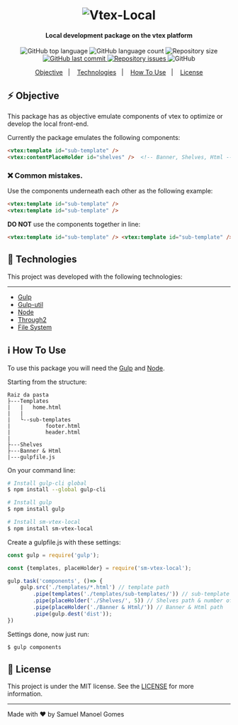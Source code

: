 <h1 align="center">
    <img alt="Vtex-Local" src="https://i.imgur.com/7M4hws6.jpg" />
</h1>
<h4 align="center">
  Local development package on the vtex platform
</h4>
<p align="center">
  <img alt="GitHub top language" src="https://img.shields.io/github/languages/top/samuelmanoel/sm-vtex-local.svg">
    <img alt="GitHub language count" src="https://img.shields.io/github/languages/count/samuelmanoel/sm-vtex-local.svg">
<img alt="Repository size" src="https://img.shields.io/github/repo-size/samuelmanoel/sm-vtex-local.svg">
<a href="https://github.com/samuelmanoel/sm-vtex-local/commits/master">
    <img alt="GitHub last commit" src="https://img.shields.io/github/last-commit/samuelmanoel/sm-vtex-local.svg">
  </a>
<a href="https://github.com/samuelmanoel/sm-vtex-local/issues">
    <img alt="Repository issues" src="https://img.shields.io/github/issues/samuelmanoel/sm-vtex-local.svg">
  </a>
  <img alt="GitHub" src="https://img.shields.io/github/license/samuelmanoel/sm-vtex-local.svg">
</p>

<p align="center">
  <a href="#zap-objective">Objective</a>&nbsp;&nbsp;&nbsp;|&nbsp;&nbsp;&nbsp;
  <a href="#rocket-technologies">Technologies</a>&nbsp;&nbsp;&nbsp;|&nbsp;&nbsp;&nbsp;
  <a href="#information_source-how-to-use">How To Use</a>&nbsp;&nbsp;&nbsp;|&nbsp;&nbsp;&nbsp;
  <a href="#memo-license">License</a>
</p>

## :zap: Objective

This package has as objective emulate components of vtex to optimize or develop the local front-end.

Currently the package emulates the following components:

```html
<vtex:template id="sub-template" />
<vtex:contentPlaceHolder id="shelves" />  <!-- Banner, Shelves, Html -->

```

### :x: Common mistakes.

Use the components underneath each other as the following example:
<br>

```html
<vtex:template id="sub-template" /> 
<vtex:template id="sub-template" /> 
```

**DO NOT** use the components together in line:
<br>

```html
<vtex:template id="sub-template" /> <vtex:template id="sub-template" />
```

## :rocket: Technologies

This project was developed with the following technologies:

---

-  [Gulp](https://gulpjs.com/)
-  [Gulp-util](https://www.npmjs.com/package/gulp-util)
-  [Node](https://nodejs.org/en/)
-  [Through2](https://www.npmjs.com/package/through2)
-  [File System](https://nodejs.org/api/fs.html)


## :information_source: How To Use


To use this package you will need the [Gulp](https://gulpjs.com/) and [Node](https://nodejs.org/en/).

Starting from the structure:
```
Raiz da pasta
├---Templates
|   |   home.html
|   |
|   └--sub-templates
|           footer.html
|           header.html
| 
├---Shelves
├---Banner & Html
|---gulpfile.js
```

On your command line:

```bash
# Install gulp-cli global
$ npm install --global gulp-cli

# Install gulp 
$ npm install gulp

# Install sm-vtex-local 
$ npm install sm-vtex-local
```
Create a gulpfile.js with these settings:

```js
const gulp = require('gulp');

const {templates, placeHolder} = require('sm-vtex-local');

gulp.task('components', ()=> {
    gulp.src('./templates/*.html') // template path
        .pipe(templates('./templates/sub-templates/')) // sub-template path
        .pipe(placeHolder('./Shelves/', 5)) // Shelves path & number of items on the shelf
        .pipe(placeHolder('./Banner & Html/')) // Banner & Html path
        .pipe(gulp.dest('dist')); 
})
```

Settings done, now just run:

```bash
$ gulp components
```

## :memo: License

This project is under the MIT license. See the [LICENSE](https://github.com/SamuelManoel/sm-vtex-local/blob/master/LICENCE) for more information.

---

Made with ♥ by Samuel Manoel Gomes 